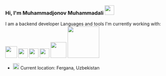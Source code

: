 ###  Hi, I'm Muhammadjonov Muhammadali <img src="https://media.giphy.com/media/hvRJCLFzcasrR4ia7z/giphy.gif" width = "30px"> <br/>
 I am a backend developer
 Languages and tools I'm currently working with:
<code><img src="https://4.bp.blogspot.com/-BjX4NGeiKn8/VUYx2BIXUBI/AAAAAAAAASQ/pidAWKmH940/s1600/zvAAkmQm.jpeg" height = "37px"></code>
<code><img src="https://luxe-host.ru/wp-content/uploads/3/1/6/316df50bcf36dccbe19dd219abf85b16.png" width = "30px"></code>
<code><img src="https://logos-download.com/wp-content/uploads/2016/09/Sass_logo.png" width = "30px"></code>
<code><img src="https://upload.wikimedia.org/wikipedia/commons/thumb/b/b2/Bootstrap_logo.svg/1200px-Bootstrap_logo.svg.png" width = "30px"></code>
<code><img src="https://cdn.freebiesupply.com/logos/large/2x/php-1-logo-png-transparent.png" width = "50px"></code>
<code><img src="https://pluspng.com/img-png/laravel-logo-png-laravel-logos-img-4846x1198.png" width = "100px"></code>
<br/>

-  <img src="https://media2.giphy.com/media/4mML4cVNOKVakSy649/giphy.gif?cid=ecf05e47ydo7c8n08u4lpjwh2s3k0ak1mffrwfwu8pymvm3f&rid=giphy.gif&ct=s" height = "20px"> Current location: Fergana, Uzbekistan  


